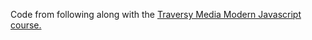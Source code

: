 Code from following along with the [Traversy Media Modern Javascript course.](https://www.youtube.com/watch?v=BI1o2H9z9fo)